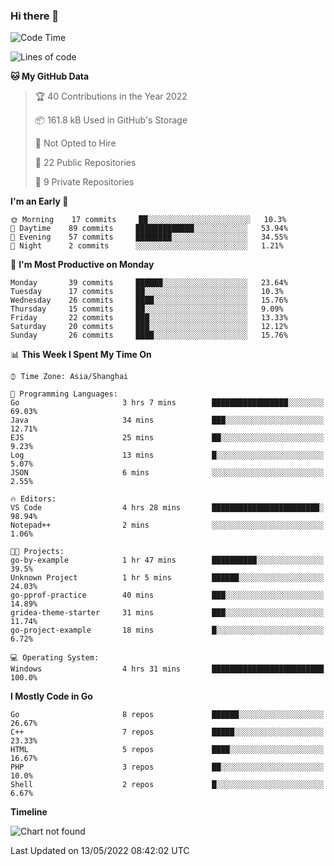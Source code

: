 ### Hi there 👋

<!--
**pinelliar/pinelliar** is a ✨ _special_ ✨ repository because its `README.md` (this file) appears on your GitHub profile.

Here are some ideas to get you started:

- 🔭 I’m currently working on ...
- 🌱 I’m currently learning ...
- 👯 I’m looking to collaborate on ...
- 🤔 I’m looking for help with ...
- 💬 Ask me about ...
- 📫 How to reach me: ...
- 😄 Pronouns: ...
- ⚡ Fun fact: ...
-->

<!--START_SECTION:waka-->
![Code Time](http://img.shields.io/badge/Code%20Time-0%20secs-blue)

![Lines of code](https://img.shields.io/badge/From%20Hello%20World%20I%27ve%20Written-37%20Thousand%20lines%20of%20code-blue)

**🐱 My GitHub Data** 

> 🏆 40 Contributions in the Year 2022
 > 
> 📦 161.8 kB Used in GitHub's Storage 
 > 
> 🚫 Not Opted to Hire
 > 
> 📜 22 Public Repositories 
 > 
> 🔑 9 Private Repositories  
 > 
**I'm an Early 🐤** 

```text
🌞 Morning    17 commits     ██░░░░░░░░░░░░░░░░░░░░░░░   10.3% 
🌆 Daytime    89 commits     █████████████░░░░░░░░░░░░   53.94% 
🌃 Evening    57 commits     ████████░░░░░░░░░░░░░░░░░   34.55% 
🌙 Night      2 commits      ░░░░░░░░░░░░░░░░░░░░░░░░░   1.21%

```
📅 **I'm Most Productive on Monday** 

```text
Monday       39 commits     ██████░░░░░░░░░░░░░░░░░░░   23.64% 
Tuesday      17 commits     ██░░░░░░░░░░░░░░░░░░░░░░░   10.3% 
Wednesday    26 commits     ████░░░░░░░░░░░░░░░░░░░░░   15.76% 
Thursday     15 commits     ██░░░░░░░░░░░░░░░░░░░░░░░   9.09% 
Friday       22 commits     ███░░░░░░░░░░░░░░░░░░░░░░   13.33% 
Saturday     20 commits     ███░░░░░░░░░░░░░░░░░░░░░░   12.12% 
Sunday       26 commits     ████░░░░░░░░░░░░░░░░░░░░░   15.76%

```


📊 **This Week I Spent My Time On** 

```text
⌚︎ Time Zone: Asia/Shanghai

💬 Programming Languages: 
Go                       3 hrs 7 mins        █████████████████░░░░░░░░   69.03% 
Java                     34 mins             ███░░░░░░░░░░░░░░░░░░░░░░   12.71% 
EJS                      25 mins             ██░░░░░░░░░░░░░░░░░░░░░░░   9.23% 
Log                      13 mins             █░░░░░░░░░░░░░░░░░░░░░░░░   5.07% 
JSON                     6 mins              ░░░░░░░░░░░░░░░░░░░░░░░░░   2.55%

🔥 Editors: 
VS Code                  4 hrs 28 mins       ████████████████████████░   98.94% 
Notepad++                2 mins              ░░░░░░░░░░░░░░░░░░░░░░░░░   1.06%

🐱‍💻 Projects: 
go-by-example            1 hr 47 mins        ██████████░░░░░░░░░░░░░░░   39.5% 
Unknown Project          1 hr 5 mins         ██████░░░░░░░░░░░░░░░░░░░   24.03% 
go-pprof-practice        40 mins             ███░░░░░░░░░░░░░░░░░░░░░░   14.89% 
gridea-theme-starter     31 mins             ███░░░░░░░░░░░░░░░░░░░░░░   11.74% 
go-project-example       18 mins             █░░░░░░░░░░░░░░░░░░░░░░░░   6.72%

💻 Operating System: 
Windows                  4 hrs 31 mins       █████████████████████████   100.0%

```

**I Mostly Code in Go** 

```text
Go                       8 repos             ██████░░░░░░░░░░░░░░░░░░░   26.67% 
C++                      7 repos             █████░░░░░░░░░░░░░░░░░░░░   23.33% 
HTML                     5 repos             ████░░░░░░░░░░░░░░░░░░░░░   16.67% 
PHP                      3 repos             ██░░░░░░░░░░░░░░░░░░░░░░░   10.0% 
Shell                    2 repos             █░░░░░░░░░░░░░░░░░░░░░░░░   6.67%

```


**Timeline**

![Chart not found](https://raw.githubusercontent.com/pastral1024/pastral1024/main/charts/bar_graph.png) 


 Last Updated on 13/05/2022 08:42:02 UTC
<!--END_SECTION:waka-->
